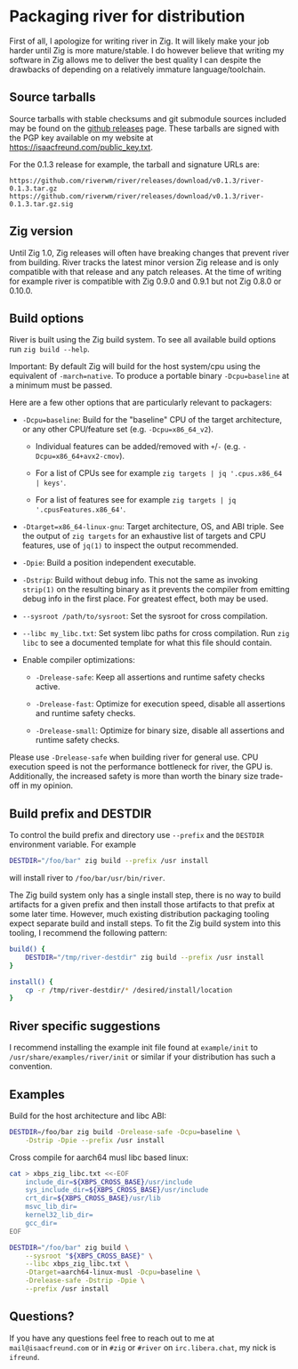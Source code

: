 # Packaging river for distribution

First of all, I apologize for writing river in Zig. It will likely make
your job harder until Zig is more mature/stable. I do however believe that
writing my software in Zig allows me to deliver the best quality I can
despite the drawbacks of depending on a relatively immature language/toolchain.

## Source tarballs

Source tarballs with stable checksums and git submodule sources included may
be found on the [github releases](https://github.com/riverwm/river/releases)
page. These tarballs are signed with the PGP key available on my website at
<https://isaacfreund.com/public_key.txt>.

For the 0.1.3 release for example, the tarball and signature URLs are:
```
https://github.com/riverwm/river/releases/download/v0.1.3/river-0.1.3.tar.gz
https://github.com/riverwm/river/releases/download/v0.1.3/river-0.1.3.tar.gz.sig
```

## Zig version

Until Zig 1.0, Zig releases will often have breaking changes that prevent
river from building. River tracks the latest minor version Zig release
and is only compatible with that release and any patch releases. At the time
of writing for example river is compatible with Zig 0.9.0 and 0.9.1 but
not Zig 0.8.0 or 0.10.0.

## Build options

River is built using the Zig build system. To see all available build
options run `zig build --help`.

Important: By default Zig will build for the host system/cpu using the
equivalent of `-march=native`. To produce a portable binary `-Dcpu=baseline`
at a minimum must be passed.

Here are a few other options that are particularly relevant to packagers:

- `-Dcpu=baseline`: Build for the "baseline" CPU of the target architecture,
or any other CPU/feature set (e.g. `-Dcpu=x86_64_v2`).

  - Individual features can be added/removed with `+`/`-`
  (e.g. `-Dcpu=x86_64+avx2-cmov`).

  - For a list of CPUs see for example `zig targets | jq '.cpus.x86_64 |
  keys'`.

  - For a list of features see for example `zig targets | jq
  '.cpusFeatures.x86_64'`.

- `-Dtarget=x86_64-linux-gnu`: Target architecture, OS, and ABI triple. See
the output of `zig targets` for an exhaustive list of targets and CPU features,
use of `jq(1)` to inspect the output recommended.

- `-Dpie`: Build a position independent executable.

- `-Dstrip`: Build without debug info. This not the same as invoking `strip(1)`
on the resulting binary as it prevents the compiler from emitting debug info
in the first place. For greatest effect, both may be used.

- `--sysroot /path/to/sysroot`: Set the sysroot for cross compilation.

- `--libc my_libc.txt`: Set system libc paths for cross compilation. Run
`zig libc` to see a documented template for what this file should contain.

- Enable compiler optimizations:

  - `-Drelease-safe`: Keep all assertions and runtime safety checks active.

  - `-Drelease-fast`: Optimize for execution speed, disable all assertions
  and runtime safety checks.

  - `-Drelease-small`: Optimize for binary size, disable all assertions and
  runtime safety checks.

Please use `-Drelease-safe` when building river for general use. CPU execution
speed is not the performance bottleneck for river, the GPU is. Additionally,
the increased safety is more than worth the binary size trade-off in my
opinion.

## Build prefix and DESTDIR

To control the build prefix and directory use `--prefix` and the `DESTDIR`
environment variable. For example
```bash
DESTDIR="/foo/bar" zig build --prefix /usr install
```
will install river to `/foo/bar/usr/bin/river`.

The Zig build system only has a single install step, there is no way to build
artifacts for a given prefix and then install those artifacts to that prefix
at some later time. However, much existing distribution packaging tooling
expect separate build and install steps. To fit the Zig build system into this
tooling, I recommend the following pattern:

```bash
build() {
    DESTDIR="/tmp/river-destdir" zig build --prefix /usr install
}

install() {
    cp -r /tmp/river-destdir/* /desired/install/location
}
```

## River specific suggestions

I recommend installing the example init file found at `example/init` to
`/usr/share/examples/river/init` or similar if your distribution has such
a convention.

## Examples

Build for the host architecture and libc ABI:
```bash
DESTDIR=/foo/bar zig build -Drelease-safe -Dcpu=baseline \
    -Dstrip -Dpie --prefix /usr install
```

Cross compile for aarch64 musl libc based linux:
```bash
cat > xbps_zig_libc.txt <<-EOF
    include_dir=${XBPS_CROSS_BASE}/usr/include
    sys_include_dir=${XBPS_CROSS_BASE}/usr/include
    crt_dir=${XBPS_CROSS_BASE}/usr/lib
    msvc_lib_dir=
    kernel32_lib_dir=
    gcc_dir=
EOF

DESTDIR="/foo/bar" zig build \
    --sysroot "${XBPS_CROSS_BASE}" \
    --libc xbps_zig_libc.txt \
    -Dtarget=aarch64-linux-musl -Dcpu=baseline \
    -Drelease-safe -Dstrip -Dpie \
    --prefix /usr install
```

## Questions?

If you have any questions feel free to reach out to me at
`mail@isaacfreund.com` or in `#zig` or `#river` on `irc.libera.chat`, my
nick is `ifreund`.
